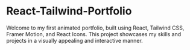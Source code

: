 # React-Tailwind-Portfolio
Welcome to my first animated portfolio, built using React, Tailwind CSS, Framer Motion, and React Icons. This project showcases my skills and projects in a visually appealing and interactive manner.
